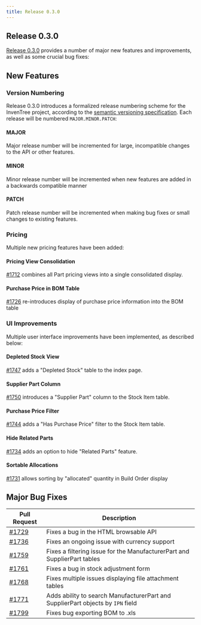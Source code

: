 ```yaml
---
title: Release 0.3.0
---
```


## Release 0.3.0

[Release 0.3.0](https://github.com/inventree/InvenTree/releases/tag/0.3.0) provides a number of major new features and improvements, as well as some crucial bug fixes:

## New Features

### Version Numbering

Release 0.3.0 introduces a formalized release numbering scheme for the InvenTree project, according to the [semantic versioning specification](https://semver.org/). Each release will be numbered `MAJOR.MINOR.PATCH`:

#### MAJOR

Major release number will be incremented for large, incompatible changes to the API or other features.

#### MINOR

Minor release number will be incremented when new features are added in a backwards compatible manner

#### PATCH

Patch release number will be incremented when making bug fixes or small changes to existing features.

### Pricing

Multiple new pricing features have been added:

#### Pricing View Consolidation

[#1712](https://github.com/inventree/InvenTree/pull/1712) combines all Part pricing views into a single consolidated display.

#### Purchase Price in BOM Table

[#1726](https://github.com/inventree/InvenTree/pull/1726) re-introduces display of purchase price information into the BOM table

### UI Improvements

Multiple user interface improvements have been implemented, as described below:

#### Depleted Stock View

[#1747](https://github.com/inventree/InvenTree/pull/1747) adds a "Depleted Stock" table to the index page.

#### Supplier Part Column

[#1750](https://github.com/inventree/InvenTree/pull/1750) introduces a "Supplier Part" column to the Stock Item table.

#### Purchase Price Filter

[#1744](https://github.com/inventree/InvenTree/pull/1744) adds a "Has Purchase Price" filter to the Stock Item table.

#### Hide Related Parts

[#1734](https://github.com/inventree/InvenTree/pull/1734) adds an option to hide "Related Parts" feature.

#### Sortable Allocations

[#1731](https://github.com/inventree/InvenTree/pull/1731) allows sorting by "allocated" quantity in Build Order display

## Major Bug Fixes

| Pull Request | Description |
| --- | --- |
| [#1729](https://github.com/inventree/InvenTree/pull/1729) | Fixes a bug in the HTML browsable API |
| [#1736](https://github.com/inventree/InvenTree/pull/1736) | Fixes an ongoing issue with currency support |
| [#1759](https://github.com/inventree/InvenTree/pull/1759) | Fixes a filtering issue for the ManufacturerPart and SupplierPart tables |
| [#1761](https://github.com/inventree/InvenTree/pull/1761) | Fixes a bug in stock adjustment form |
| [#1768](https://github.com/inventree/InvenTree/pull/1768) | Fixes multiple issues displaying file attachment tables |
| [#1771](https://github.com/inventree/InvenTree/pull/1771) | Adds ability to search ManufacturerPart and SupplierPart objects by `IPN` field |
| [#1799](https://github.com/inventree/InvenTree/pull/1799) | Fixes bug exporting BOM to .xls |
